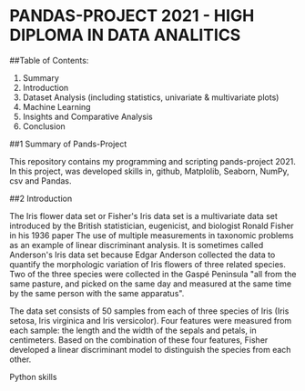 # PANDAS-PROJECT 2021 - HIGH DIPLOMA IN DATA ANALITICS

##Table of Contents:
1. Summary
2. Introduction
3. Dataset Analysis (including statistics, univariate & multivariate plots)
4. Machine Learning
5. Insights and Comparative Analysis
6. Conclusion

##1 Summary of Pands-Project
<p>This repository contains my programming and scripting pands-project 2021. In this project, was developed skills in, github, Matplolib, Seaborn, NumPy, csv and Pandas.</p>


##2 Introduction
<p>The Iris flower data set or Fisher's Iris data set is a multivariate data set introduced by the British statistician, eugenicist, and biologist Ronald Fisher in his 1936 paper The use of multiple measurements in taxonomic problems as an example of linear discriminant analysis. It is sometimes called Anderson's Iris data set because Edgar Anderson collected the data to quantify the morphologic variation of Iris flowers of three related species. Two of the three species were collected in the Gaspé Peninsula "all from the same pasture, and picked on the same day and measured at the same time by the same person with the same apparatus".

The data set consists of 50 samples from each of three species of Iris (Iris setosa, Iris virginica and Iris versicolor). Four features were measured from each sample: the length and the width of the sepals and petals, in centimeters. Based on the combination of these four features, Fisher developed a linear discriminant model to distinguish the species from each other.</p>
<p>Python skills</p>

